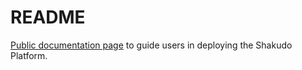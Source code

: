 # README
[Public documentation page](https://docs.hyperplane.dev/public-docs/) to guide users in deploying the Shakudo Platform.
